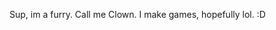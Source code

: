 Sup, im a furry. 
Call me Clown. 
I make games, hopefully lol.
 :D

<!---
TanukiClown/TanukiClown is a ✨ special ✨ repository because its `README.md` (this file) appears on your GitHub profile.
You can click the Preview link to take a look at your changes.
--->
